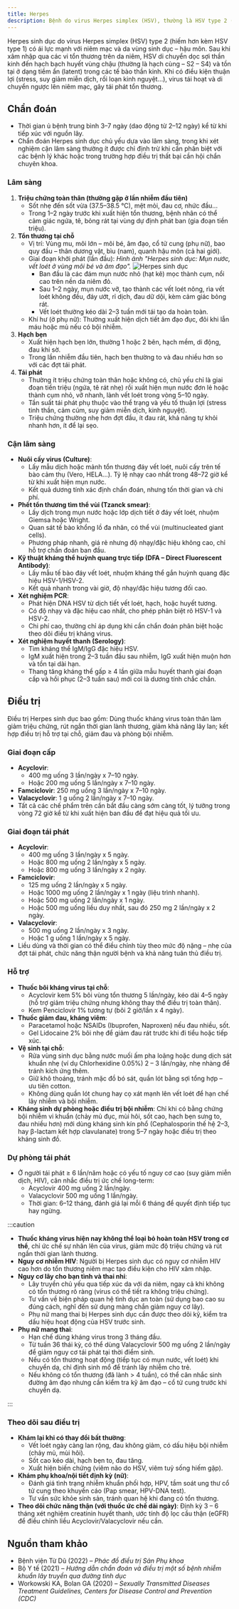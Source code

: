 ```yaml
---
title: Herpes
description: Bệnh do virus Herpes simplex (HSV), thường là HSV type 2 (có thể kèm HSV type 1), gây tổn thương niêm mạc và da sinh dục – hậu môn, với thời gian ủ bệnh 3–7 ngày.
---
```


Herpes sinh dục do virus Herpes simplex (HSV) type 2 (hiếm hơn kèm HSV type 1) có ái lực mạnh với niêm mạc và da vùng sinh dục – hậu môn. Sau khi xâm nhập qua các vi tổn thương trên da niêm, HSV di chuyển dọc sợi thần kinh đến hạch bạch huyết vùng chậu (thường là hạch cùng – S2 – S4) và tồn tại ở dạng tiềm ẩn (latent) trong các tế bào thần kinh. Khi có điều kiện thuận lợi (stress, suy giảm miễn dịch, rối loạn kinh nguyệt...), virus tái hoạt và di chuyển ngược lên niêm mạc, gây tái phát tổn thương.

## Chẩn đoán

- Thời gian ủ bệnh trung bình 3–7 ngày (dao động từ 2–12 ngày) kể từ khi tiếp xúc với nguồn lây.
- Chẩn đoán Herpes sinh dục chủ yếu dựa vào lâm sàng, trong khi xét nghiệm cận lâm sàng thường ít được chỉ định trừ khi cần phân biệt với các bệnh lý khác hoặc trong trường hợp điều trị thất bại cần hội chẩn chuyên khoa.

### Lâm sàng

1. **Triệu chứng toàn thân (thường gặp ở lần nhiễm đầu tiên)**
   - Sốt nhẹ đến sốt vừa (37.5–38.5 °C), mệt mỏi, đau cơ, nhức đầu...
   - Trong 1–2 ngày trước khi xuất hiện tổn thương, bệnh nhân có thể cảm giác ngứa, tê, bỏng rát tại vùng dự định phát ban (gia đoạn tiền triệu).
2. **Tổn thương tại chỗ**
   - Vị trí: Vùng mu, môi lớn – môi bé, âm đạo, cổ tử cung (phụ nữ), bao quy đầu – thân dương vật, bìu (nam), quanh hậu môn (cả hai giới).
   - Giai đoạn khởi phát (lần đầu):
     _Hình ảnh "Herpes sinh dục: Mụn nước, vết loét ở vùng môi bé và âm đạo"._
     ![Herpes sinh dục](./_images/herpes/herpes.jpg)
     - Ban đầu là các đám mụn nước nhỏ (hạt kê) mọc thành cụm, nổi cao trên nền da niêm đỏ.
     - Sau 1–2 ngày, mụn nước vỡ, tạo thành các vết loét nông, rìa vết loét không đều, đáy ướt, rỉ dịch, đau dữ dội, kèm cảm giác bỏng rát.
     - Vết loét thường kéo dài 2–3 tuần mới tái tạo da hoàn toàn.
   - Khí hư (ở phụ nữ): Thường xuất hiện dịch tiết âm đạo đục, đôi khi lẫn máu hoặc mủ nếu có bội nhiễm.
3. **Hạch bẹn**
   - Xuất hiện hạch bẹn lớn, thường 1 hoặc 2 bên, hạch mềm, di động, đau khi sờ.
   - Trong lần nhiễm đầu tiên, hạch bẹn thường to và đau nhiều hơn so với các đợt tái phát.
4. **Tái phát**
   - Thường ít triệu chứng toàn thân hoặc không có, chủ yếu chỉ là giai đoạn tiền triệu (ngứa, tê rát nhẹ) rồi xuất hiện mụn nước đơn lẻ hoặc thành cụm nhỏ, vỡ nhanh, lành vết loét trong vòng 5–10 ngày.
   - Tần suất tái phát phụ thuộc vào thể trạng và yếu tố thuận lợi (stress tinh thần, cảm cúm, suy giảm miễn dịch, kinh nguyệt).
   - Triệu chứng thường nhẹ hơn đợt đầu, ít đau rát, khả năng tự khỏi nhanh hơn, ít để lại sẹo.

### Cận lâm sàng

- **Nuôi cấy virus (Culture)**:
  - Lấy mẫu dịch hoặc mảnh tổn thương đáy vết loét, nuôi cấy trên tế bào cảm thụ (Vero, HELA...). Tỷ lệ nhạy cao nhất trong 48–72 giờ kể từ khi xuất hiện mụn nước.
  - Kết quả dương tính xác định chẩn đoán, nhưng tốn thời gian và chi phí.
- **Phết tổn thương tìm thể vùi (Tzanck smear)**:
  - Lấy dịch trong mụn nước hoặc lớp dịch tiết ở đáy vết loét, nhuộm Giemsa hoặc Wright.
  - Quan sát tế bào khổng lồ đa nhân, có thể vùi (multinucleated giant cells).
  - Phương pháp nhanh, giá rẻ nhưng độ nhạy/đặc hiệu không cao, chỉ hỗ trợ chẩn đoán ban đầu.
- **Kỹ thuật kháng thể huỳnh quang trực tiếp (DFA – Direct Fluorescent Antibody)**:
  - Lấy mẫu tế bào đáy vết loét, nhuộm kháng thể gắn huỳnh quang đặc hiệu HSV-1/HSV-2.
  - Kết quả nhanh trong vài giờ, độ nhạy/đặc hiệu tương đối cao.
- **Xét nghiệm PCR**:
  - Phát hiện DNA HSV từ dịch tiết vết loét, hạch, hoặc huyết tương.
  - Có độ nhạy và đặc hiệu cao nhất, cho phép phân biệt rõ HSV-1 và HSV-2.
  - Chi phí cao, thường chỉ áp dụng khi cần chẩn đoán phân biệt hoặc theo dõi điều trị kháng virus.
- **Xét nghiệm huyết thanh (Serology)**:
  - Tìm kháng thể IgM/IgG đặc hiệu HSV.
  - IgM xuất hiện trong 2–3 tuần đầu sau nhiễm, IgG xuất hiện muộn hơn và tồn tại dài hạn.
  - Thang tăng kháng thể gấp ≥ 4 lần giữa mẫu huyết thanh giai đoạn cấp và hồi phục (2–3 tuần sau) mới coi là dương tính chắc chắn.

## Điều trị

Điều trị Herpes sinh dục bao gồm: Dùng thuốc kháng virus toàn thân làm giảm triệu chứng, rút ngắn thời gian lành thương, giảm khả năng lây lan; kết hợp điều trị hỗ trợ tại chỗ, giảm đau và phòng bội nhiễm.

### Giai đoạn cấp

- **Acyclovir**:
  - 400 mg uống 3 lần/ngày x 7–10 ngày.
  - Hoặc 200 mg uống 5 lần/ngày x 7–10 ngày.
- **Famciclovir**: 250 mg uống 3 lần/ngày x 7–10 ngày.
- **Valacyclovir**: 1 g uống 2 lần/ngày x 7–10 ngày.
- Tất cả các chế phẩm trên cần bắt đầu càng sớm càng tốt, lý tưởng trong vòng 72 giờ kể từ khi xuất hiện ban đầu để đạt hiệu quả tối ưu.

### Giai đoạn tái phát

- **Acyclovir**:
  - 400 mg uống 3 lần/ngày x 5 ngày.
  - Hoặc 800 mg uống 2 lần/ngày x 5 ngày.
  - Hoặc 800 mg uống 3 lần/ngày x 2 ngày.
- **Famciclovir**:
  - 125 mg uống 2 lần/ngày x 5 ngày.
  - Hoặc 1000 mg uống 2 lần/ngày x 1 ngày (liệu trình nhanh).
  - Hoặc 500 mg uống 2 lần/ngày x 1 ngày.
  - Hoặc 500 mg uống liều duy nhất, sau đó 250 mg 2 lần/ngày x 2 ngày.
- **Valacyclovir**:
  - 500 mg uống 2 lần/ngày x 3 ngày.
  - Hoặc 1 g uống 1 lần/ngày x 5 ngày.
- Liều dùng và thời gian có thể điều chỉnh tùy theo mức độ nặng – nhẹ của đợt tái phát, chức năng thận người bệnh và khả năng tuân thủ điều trị.

### Hỗ trợ

- **Thuốc bôi kháng virus tại chỗ**:
  - Acyclovir kem 5% bôi vùng tổn thương 5 lần/ngày, kéo dài 4–5 ngày (hỗ trợ giảm triệu chứng nhưng không thay thế điều trị toàn thân).
  - Kem Penciclovir 1% tương tự (bôi 2 giờ/lần x 4 ngày).
- **Thuốc giảm đau, kháng viêm**:
  - Paracetamol hoặc NSAIDs (Ibuprofen, Naproxen) nếu đau nhiều, sốt.
  - Gel Lidocaine 2% bôi nhẹ để giảm đau rát trước khi đi tiểu hoặc tiếp xúc.
- **Vệ sinh tại chỗ**:
  - Rửa vùng sinh dục bằng nước muối ấm pha loãng hoặc dung dịch sát khuẩn nhẹ (ví dụ Chlorhexidine 0.05%) 2 – 3 lần/ngày, nhẹ nhàng để tránh kích ứng thêm.
  - Giữ khô thoáng, tránh mặc đồ bó sát, quần lót bằng sợi tổng hợp – ưu tiên cotton.
  - Không dùng quần lót chung hay cọ xát mạnh lên vết loét để hạn chế lây nhiễm và bội nhiễm.
- **Kháng sinh dự phòng hoặc điều trị bội nhiễm**: Chỉ khi có bằng chứng bội nhiễm vi khuẩn (chảy mủ đục, mùi hôi, sốt cao, hạch bẹn sưng to, đau nhiều hơn) mới dùng kháng sinh kín phổ (Cephalosporin thế hệ 2–3, hay β-lactam kết hợp clavulanate) trong 5–7 ngày hoặc điều trị theo kháng sinh đồ.

### Dự phòng tái phát

- Ở người tái phát ≥ 6 lần/năm hoặc có yếu tố nguy cơ cao (suy giảm miễn dịch, HIV), cân nhắc điều trị ức chế long-term:
  - Acyclovir 400 mg uống 2 lần/ngày.
  - Valacyclovir 500 mg uống 1 lần/ngày.
  - Thời gian: 6–12 tháng, đánh giá lại mỗi 6 tháng để quyết định tiếp tục hay ngừng.

:::caution

- **Thuốc kháng virus hiện nay không thể loại bỏ hoàn toàn HSV trong cơ thể**, chỉ ức chế sự nhân lên của virus, giảm mức độ triệu chứng và rút ngắn thời gian lành thương.
- **Nguy cơ nhiễm HIV**: Người bị Herpes sinh dục có nguy cơ nhiễm HIV cao hơn do tổn thương niêm mạc tạo điều kiện cho HIV xâm nhập.
- **Nguy cơ lây cho bạn tình và thai nhi**:
  - Lây truyền chủ yếu qua tiếp xúc da với da niêm, ngay cả khi không có tổn thương rõ ràng (virus có thể tiết ra không triệu chứng).
  - Tư vấn về biện pháp quan hệ tình dục an toàn (sử dụng bao cao su đúng cách, nghĩ đến sử dụng màng chắn giảm nguy cơ lây).
  - Phụ nữ mang thai bị Herpes sinh dục cần được theo dõi kỹ, kiểm tra dấu hiệu hoạt động của HSV trước sinh.
- **Phụ nữ mang thai**:
  - Hạn chế dùng kháng virus trong 3 tháng đầu.
  - Từ tuần 36 thái kỳ, có thể dùng Valacyclovir 500 mg uống 2 lần/ngày để giảm nguy cơ tái phát tại thời điểm sinh.
  - Nếu có tổn thương hoạt động (tiếp tục có mụn nước, vết loét) khi chuyển dạ, chỉ định sinh mổ để tránh lây nhiễm cho trẻ.
  - Nếu không có tổn thương (đã lành > 4 tuần), có thể cân nhắc sinh đường âm đạo nhưng cần kiểm tra kỹ âm đạo – cổ tử cung trước khi chuyển dạ.

:::

### Theo dõi sau điều trị

- **Khám lại khi có thay đổi bất thường**:
  - Vết loét ngày càng lan rộng, đau không giảm, có dấu hiệu bội nhiễm (chảy mủ, mùi hôi).
  - Sốt cao kéo dài, hạch bẹn to, đau tăng.
  - Xuất hiện biến chứng (viêm não do HSV, viêm tuỷ sống hiếm gặp).
- **Khám phụ khoa/nội tiết định kỳ (nữ)**:
  - Đánh giá tình trạng nhiễm khuẩn phối hợp, HPV, tầm soát ung thư cổ tử cung theo khuyến cáo (Pap smear, HPV-DNA test).
  - Tư vấn sức khỏe sinh sản, tránh quan hệ khi đang có tổn thương.
- **Theo dõi chức năng thận (với thuốc ức chế dài ngày)**: Định kỳ 3 – 6 tháng xét nghiệm creatinin huyết thanh, ước tính độ lọc cầu thận (eGFR) để điều chỉnh liều Acyclovir/Valacyclovir nếu cần.

## Nguồn tham khảo

- Bệnh viện Từ Dũ (2022) – _Phác đồ điều trị Sản Phụ khoa_
- Bộ Y tế (2021) – _Hướng dẫn chẩn đoán và điều trị một số bệnh nhiễm khuẩn lây truyền qua đường tình dục_
- Workowski KA, Bolan GA (2020) – _Sexually Transmitted Diseases Treatment Guidelines, Centers for Disease Control and Prevention (CDC)_
